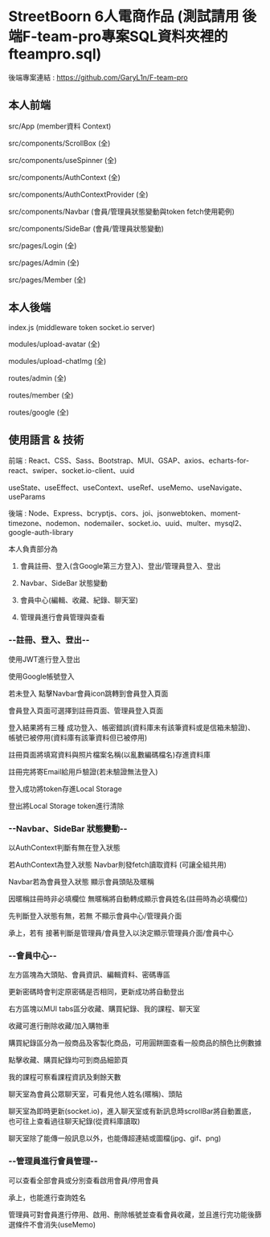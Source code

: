 # StreetBoorn 6人電商作品 (測試請用 後端F-team-pro專案SQL資料夾裡的fteampro.sql)

後端專案連結 : https://github.com/GaryL1n/F-team-pro

## 本人前端
src/App (member資料 Context)

src/components/ScrollBox (全)

src/components/useSpinner (全)

src/components/AuthContext (全)

src/components/AuthContextProvider (全)

src/components/Navbar (會員/管理員狀態變動與token fetch使用範例)

src/components/SideBar (會員/管理員狀態變動)

src/pages/Login (全)

src/pages/Admin (全)

src/pages/Member (全)
## 本人後端
index.js (middleware token socket.io server)

modules/upload-avatar (全)

modules/upload-chatImg (全)

routes/admin (全)

routes/member (全)

routes/google (全)

## 使用語言 & 技術

 前端 : React、CSS、Sass、Bootstrap、MUI、GSAP、axios、echarts-for-react、swiper、socket.io-client、uuid

   useState、useEffect、useContext、useRef、useMemo、useNavigate、useParams

 後端 : Node、Express、bcryptjs、cors、joi、jsonwebtoken、moment-timezone、nodemon、nodemailer、socket.io、uuid、multer、mysql2、google-auth-library

本人負責部分為

1. 會員註冊、登入(含Google第三方登入)、登出/管理員登入、登出

2. Navbar、SideBar 狀態變動

3. 會員中心(編輯、收藏、紀錄、聊天室)

4. 管理員進行會員管理與查看


### --註冊、登入、登出--

使用JWT進行登入登出

使用Google帳號登入

若未登入 點擊Navbar會員icon跳轉到會員登入頁面

會員登入頁面可選擇到註冊頁面、管理員登入頁面

登入結果將有三種 成功登入、帳密錯誤(資料庫未有該筆資料或是信箱未驗證)、帳號已被停用(資料庫有該筆資料但已被停用)

註冊頁面將填寫資料與照片檔案名稱(以亂數編碼檔名)存進資料庫

註冊完將寄Email給用戶驗證(若未驗證無法登入)

登入成功將token存進Local Storage

登出將Local Storage token進行清除

### --Navbar、SideBar 狀態變動--

以AuthContext判斷有無在登入狀態

若AuthContext為登入狀態 Navbar則發fetch讀取資料 (可讓全組共用)

Navbar若為會員登入狀態 顯示會員頭貼及暱稱

因暱稱註冊時非必填欄位 無暱稱將自動轉成顯示會員姓名(註冊時為必填欄位)

先判斷登入狀態有無，若無 不顯示會員中心/管理員介面

承上，若有 接著判斷是管理員/會員登入以決定顯示管理員介面/會員中心

### --會員中心--

左方區塊為大頭貼、會員資訊、編輯資料、密碼專區

更新密碼時會判定原密碼是否相同，更新成功將自動登出

右方區塊以MUI tabs區分收藏、購買紀錄、我的課程、聊天室

收藏可進行刪除收藏/加入購物車

購買紀錄區分為一般商品及客製化商品，可用圓餅圖查看一般商品的顏色比例數據

點擊收藏、購買紀錄均可到商品細節頁

我的課程可察看課程資訊及剩餘天數

聊天室為會員公眾聊天室，可看見他人姓名(暱稱)、頭貼

聊天室為即時更新(socket.io)，進入聊天室或有新訊息時scrollBar將自動置底，也可往上查看過往聊天紀錄(從資料庫讀取)

聊天室除了能傳一般訊息以外，也能傳超連結或圖檔(jpg、gif、png)

### --管理員進行會員管理--

可以查看全部會員或分別查看啟用會員/停用會員

承上，也能進行查詢姓名

管理員可對會員進行停用、啟用、刪除帳號並查看會員收藏，並且進行完功能後篩選條件不會消失(useMemo)